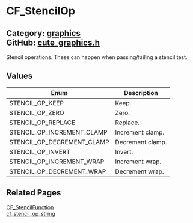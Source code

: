 [](../header.md ':include')

# CF_StencilOp

Category: [graphics](https://github.com/RandyGaul/cute_framework/blob/master/docs/api_reference?id=graphics)  
GitHub: [cute_graphics.h](https://github.com/RandyGaul/cute_framework/blob/master/include/cute_graphics.h)  
---

Stencil operations. These can happen when passing/failing a stencil test.

## Values

Enum | Description
--- | ---
STENCIL_OP_KEEP | Keep.
STENCIL_OP_ZERO | Zero.
STENCIL_OP_REPLACE | Replace.
STENCIL_OP_INCREMENT_CLAMP | Increment clamp.
STENCIL_OP_DECREMENT_CLAMP | Decrement clamp.
STENCIL_OP_INVERT | Invert.
STENCIL_OP_INCREMENT_WRAP | Increment wrap.
STENCIL_OP_DECREMENT_WRAP | Decrement wrap.

## Related Pages

[CF_StencilFunction](https://github.com/RandyGaul/cute_framework/blob/master/docs/graphics/cf_stencilfunction.md)  
[cf_stencil_op_string](https://github.com/RandyGaul/cute_framework/blob/master/docs/graphics/cf_stencil_op_string.md)  
